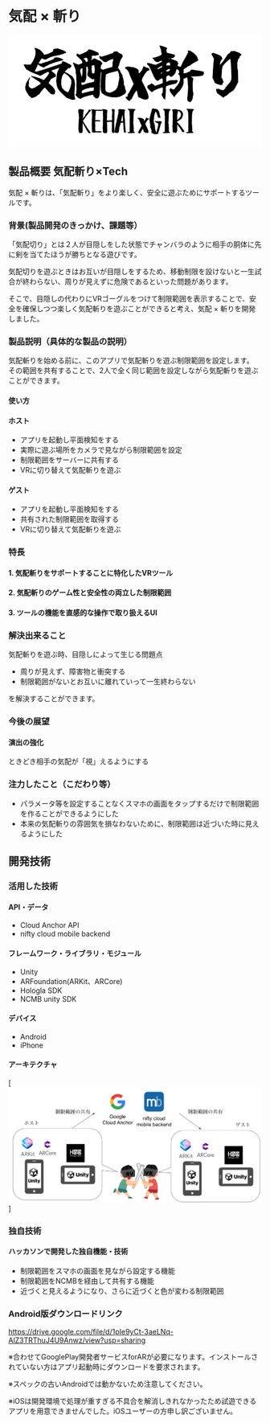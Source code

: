 # 気配 × 斬り

[![IMAGE ALT TEXT HERE](https://github.com/jphacks/C_2205/blob/master/%E6%B0%97%E9%85%8D%E6%96%AC%E3%82%8A%E3%83%AD%E3%82%B3%E3%82%99.png)](https://youtu.be/7IZsxriJmVI)

## 製品概要 気配斬り×Tech
気配 × 斬りは、「気配斬り」をより楽しく、安全に遊ぶためにサポートするツールです。
### 背景(製品開発のきっかけ、課題等）
「気配切り」とは２人が目隠しをした状態でチャンバラのように相手の胴体に先に剣を当てたほうが勝ちとなる遊びです。

気配切りを遊ぶときはお互いが目隠しをするため、移動制限を設けないと一生試合が終わらない、周りが見えずに危険であるといった問題があります。

そこで、目隠しの代わりにVRゴーグルをつけて制限範囲を表示することで、安全を確保しつつ楽しく気配斬りを遊ぶことができると考え、気配 × 斬りを開発しました。
### 製品説明（具体的な製品の説明）
気配斬りを始める前に、このアプリで気配斬りを遊ぶ制限範囲を設定します。
その範囲を共有することで、2人で全く同じ範囲を設定しながら気配斬りを遊ぶことができます。
#### 使い方
#### ホスト
* アプリを起動し平面検知をする
* 実際に遊ぶ場所をカメラで見ながら制限範囲を設定
* 制限範囲をサーバーに共有する
* VRに切り替えて気配斬りを遊ぶ
#### ゲスト
* アプリを起動し平面検知をする
* 共有された制限範囲を取得する
* VRに切り替えて気配斬りを遊ぶ

### 特長
#### 1. 気配斬りをサポートすることに特化したVRツール
#### 2. 気配斬りのゲーム性と安全性の両立した制限範囲
#### 3. ツールの機能を直感的な操作で取り扱えるUI

### 解決出来ること
気配斬りを遊ぶ時、目隠しによって生じる問題点
* 周りが見えず、障害物と衝突する
* 制限範囲がないとお互いに離れていって一生終わらない

を解決することができます。
### 今後の展望
#### 演出の強化
ときどき相手の気配が「視」えるようにする
#### 
### 注力したこと（こだわり等）
* パラメータ等を設定することなくスマホの画面をタップするだけで制限範囲を作ることができるようにした
* 本来の気配斬りの雰囲気を損なわないために、制限範囲は近づいた時に見えるようにした

## 開発技術
### 活用した技術
#### API・データ
* Cloud Anchor API
* nifty cloud mobile backend

#### フレームワーク・ライブラリ・モジュール
* Unity
* ARFoundation(ARKit、ARCore)
* Hologla SDK
* NCMB unity SDK


#### デバイス
* Android
* iPhone

#### アーキテクチャ
[![IMAGE ALT TEXT HERE](https://github.com/jphacks/C_2205/blob/master/アーキテクチャ.png)]

### 独自技術
#### ハッカソンで開発した独自機能・技術
* 制限範囲をスマホの画面を見ながら設定する機能
* 制限範囲をNCMBを経由して共有する機能
* 近づくと見えるようになり、さらに近づくと色が変わる制限範囲

### Android版ダウンロードリンク
https://drive.google.com/file/d/1pIe9yCt-3aeLNq-AlZ3TRThuJ4U9Anwz/view?usp=sharing

※合わせてGooglePlay開発者サービスforARが必要になります。インストールされていない方はアプリ起動時にダウンロードを要求されます。

※スペックの古いAndroidでは動かないため注意してください。

※iOSは開発環境で処理が重すぎる不具合を解消しきれなかったため試遊できるアプリを用意できませんでした。iOSユーザーの方申し訳ございません。

